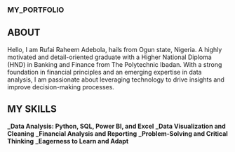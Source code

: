 ### MY_PORTFOLIO

## ABOUT

 Hello, I am Rufai Raheem Adebola, hails from Ogun state, Nigeria. A highly motivated and detail-oriented graduate with a Higher National Diploma (HND) in Banking and Finance from The Polytechnic Ibadan. With a strong foundation in financial principles and an emerging expertise in data analysis, I am passionate about leveraging technology to drive insights and improve decision-making processes.

## MY SKILLS 

**_Data Analysis: Python, SQL, Power BI, and Excel**
**_Data Visualization and Cleaning**
**_Financial Analysis and Reporting**
**_Problem-Solving and Critical Thinking**
**_Eagerness to Learn and Adapt**

 
